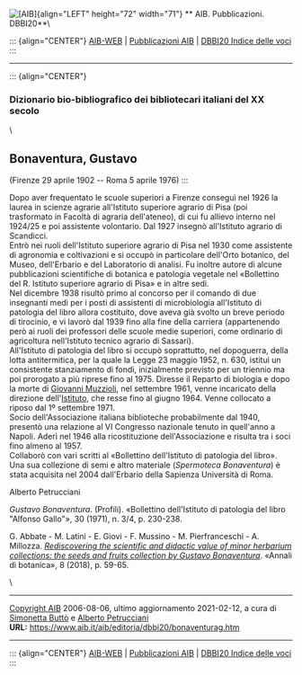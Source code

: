 ![\[AIB\]](/aib/wi/aibv72.gif){align="LEFT" height="72" width="71"}
** AIB. Pubblicazioni. DBBI20**\

::: {align="CENTER"}
[AIB-WEB](/) \| [Pubblicazioni AIB](/pubblicazioni/) \| [DBBI20 Indice
delle voci](dbbi20.htm)
:::

------------------------------------------------------------------------

::: {align="CENTER"}
### Dizionario bio-bibliografico dei bibliotecari italiani del XX secolo

\

## Bonaventura, Gustavo

(Firenze 29 aprile 1902 -- Roma 5 aprile 1976)
:::

Dopo aver frequentato le scuole superiori a Firenze conseguì nel 1926 la
laurea in scienze agrarie all\'Istituto superiore agrario di Pisa (poi
trasformato in Facoltà di agraria dell\'ateneo), di cui fu allievo
interno nel 1924/25 e poi assistente volontario. Dal 1927 insegnò
all\'Istituto agrario di Scandicci.\
Entrò nei ruoli dell\'Istituto superiore agrario di Pisa nel 1930 come
assistente di agronomia e coltivazioni e si occupò in particolare
dell\'Orto botanico, del Museo, dell\'Erbario e del Laboratorio di
analisi. Fu inoltre autore di alcune pubblicazioni scientifiche di
botanica e patologia vegetale nel «Bollettino del R. Istituto superiore
agrario di Pisa» e in altre sedi.\
Nel dicembre 1938 risultò primo al concorso per il comando di due
insegnanti medi per i posti di assistenti di microbiologia all\'Istituto
di patologia del libro allora costituito, dove aveva già svolto un breve
periodo di tirocinio, e vi lavorò dal 1939 fino alla fine della carriera
(appartenendo però ai ruoli dei professori delle scuole medie superiori,
come ordinario di agricoltura nell\'Istituto tecnico agrario di
Sassari).\
All\'Istituto di patologia del libro si occupò soprattutto, nel
dopoguerra, della lotta antitermitica, per la quale la Legge 23 maggio
1952, n. 630, istituì un consistente stanziamento di fondi, inizialmente
previsto per un triennio ma poi prorogato a più riprese fino al 1975.
Diresse il Reparto di biologia e dopo la morte di [Giovanni
Muzzioli](muzzioli.htm), nel settembre 1961, venne incaricato della
direzione dell\'[Istituto](/aib/stor/dir-icpl.htm), che resse fino al
giugno 1964. Venne collocato a riposo dal 1º settembre 1971.\
Socio dell\'Associazione italiana biblioteche probabilmente dal 1940,
presentò una relazione al VI Congresso nazionale tenuto in quell\'anno a
Napoli. Aderì nel 1946 alla ricostituzione dell\'Associazione e risulta
tra i soci fino almeno al 1957.\
Collaborò con vari scritti al «Bollettino dell\'Istituto di patologia
del libro».\
Una sua collezione di semi e altro materiale (*Spermoteca Bonaventura*)
è stata acquisita nel 2004 dall\'Erbario della Sapienza Università di
Roma.

Alberto Petrucciani

*Gustavo Bonaventura*. (Profili). «Bollettino dell\'Istituto di
patologia del libro \"Alfonso Gallo\"», 30 (1971), n. 3/4, p. 230-238.

G. Abbate - M. Latini - E. Giovi - F. Mussino - M. Pierfranceschi - A.
Millozza. *[Rediscovering the scientific and didactic value of minor
herbarium collections: the seeds and fruits collection by Gustavo
Bonaventura](https://ojs.uniroma1.it/index.php/Annalidibotanica/article/view/14242/14004)*.
«Annali di botanica», 8 (2018), p. 59-65.

\

------------------------------------------------------------------------

[Copyright AIB](/su-questo-sito/dichiarazione-di-copyright-aib-web/)
2006-08-06, ultimo aggiornamento 2021-02-12, a cura di [Simonetta
Buttò](/aib/redazione3.htm) e [Alberto
Petrucciani](/su-questo-sito/redazione-aib-web/)\
**URL:** https://www.aib.it/aib/editoria/dbbi20/bonaventurag.htm

------------------------------------------------------------------------

::: {align="CENTER"}
[AIB-WEB](/) \| [Pubblicazioni AIB](/pubblicazioni/) \| [DBBI20 Indice
delle voci](dbbi20.htm)
:::
